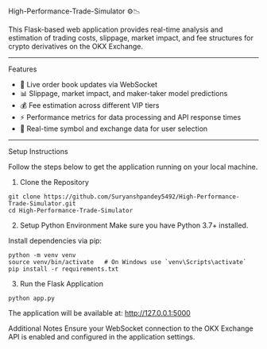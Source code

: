 High-Performance-Trade-Simulator ⚙️📉

This Flask-based web application provides real-time analysis and estimation of trading costs, slippage, market impact, and fee structures for crypto derivatives on the OKX Exchange.

---

Features

- 📡 Live order book updates via WebSocket  
- 📊 Slippage, market impact, and maker-taker model predictions  
- 💰 Fee estimation across different VIP tiers  
- ⚡ Performance metrics for data processing and API response times  
- 🔄 Real-time symbol and exchange data for user selection  

---

Setup Instructions

Follow the steps below to get the application running on your local machine.

1. Clone the Repository

```
git clone https://github.com/Suryanshpandey5492/High-Performance-Trade-Simulator.git
cd High-Performance-Trade-Simulator
```

2. Setup Python Environment
Make sure you have Python 3.7+ installed.

Install dependencies via pip:
```
python -m venv venv
source venv/bin/activate   # On Windows use `venv\Scripts\activate`
pip install -r requirements.txt
```
3. Run the Flask Application
```
python app.py
```

The application will be available at: http://127.0.0.1:5000

Additional Notes
Ensure your WebSocket connection to the OKX Exchange API is enabled and configured in the application settings.